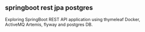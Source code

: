 <h2>springboot rest jpa postgres</h2>
Exploring SpringBoot REST API application using thymeleaf Docker, ActiveMQ Artemis, flyway and postgres DB.
